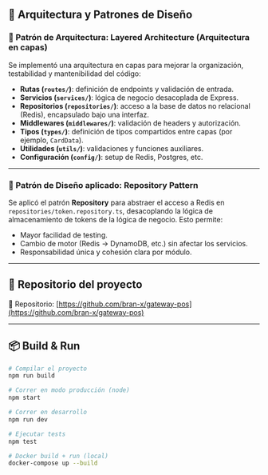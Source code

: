 ## 🧱 Arquitectura y Patrones de Diseño

### 🔹 Patrón de Arquitectura: Layered Architecture (Arquitectura en capas)

Se implementó una arquitectura en capas para mejorar la organización, testabilidad y mantenibilidad del código:

- **Rutas (`routes/`)**: definición de endpoints y validación de entrada.
- **Servicios (`services/`)**: lógica de negocio desacoplada de Express.
- **Repositorios (`repositories/`)**: acceso a la base de datos no relacional (Redis), encapsulado bajo una interfaz.
- **Middlewares (`middlewares/`)**: validación de headers y autorización.
- **Tipos (`types/`)**: definición de tipos compartidos entre capas (por ejemplo, `CardData`).
- **Utilidades (`utils/`)**: validaciones y funciones auxiliares.
- **Configuración (`config/`)**: setup de Redis, Postgres, etc.

---

### 🎯 Patrón de Diseño aplicado: Repository Pattern

Se aplicó el patrón **Repository** para abstraer el acceso a Redis en `repositories/token.repository.ts`, desacoplando la lógica de almacenamiento de tokens de la lógica de negocio. Esto permite:

- Mayor facilidad de testing.
- Cambio de motor (Redis → DynamoDB, etc.) sin afectar los servicios.
- Responsabilidad única y cohesión clara por módulo.

---

## 🔗 Repositorio del proyecto

📂 Repositorio: [https://github.com/bran-x/gateway-pos](https://github.com/bran-x/gateway-pos)  

---

## 📦 Build & Run

```bash
# Compilar el proyecto
npm run build

# Correr en modo producción (node)
npm start

# Correr en desarrollo
npm run dev

# Ejecutar tests
npm test

# Docker build + run (local)
docker-compose up --build